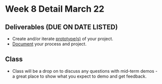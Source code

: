 # Week 8 Detail March 22

## Deliverables \(DUE ON DATE LISTED\)

* Create and/or iterate [prototype\(s\)](../project_plan.md) of your project.
* [Document](../pre-work/website.md) your process and project.

## Class

* Class will be a drop on to discuss any questions with mid-term demos - a great place to show what you expect to demo and get feedback.


